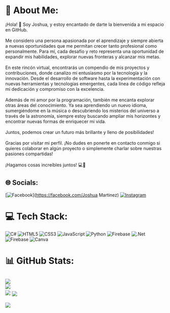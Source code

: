 # 💫 About Me:
¡Hola! 👋 Soy Joshua, y estoy encantado de darte la bienvenida a mi espacio en GitHub.<br><br>Me considero una persona apasionada por el aprendizaje y siempre abierta a nuevas oportunidades que me permitan crecer tanto profesional como personalmente. Para mí, cada desafío y reto representa una oportunidad de expandir mis habilidades, explorar nuevas fronteras y alcanzar mis metas.<br><br>En este rincón virtual, encontrarás un compendio de mis proyectos y contribuciones, donde canalizo mi entusiasmo por la tecnología y la innovación. Desde el desarrollo de software hasta la experimentación con nuevas herramientas y tecnologías emergentes, cada línea de código refleja mi dedicación y compromiso con la excelencia.<br><br>Además de mi amor por la programación, también me encanta explorar otras áreas del conocimiento. Ya sea aprendiendo un nuevo idioma, sumergiéndome en la música o descubriendo los misterios del universo a través de la astronomía, siempre estoy buscando ampliar mis horizontes y encontrar nuevas formas de enriquecer mi vida.<br></br>Juntos, podemos crear un futuro más brillante y lleno de posibilidades!<br><br>Gracias por visitar mi perfil. ¡No dudes en ponerte en contacto conmigo si quieres colaborar en algún proyecto o simplemente charlar sobre nuestras pasiones compartidas!<br><br>¡Hagamos cosas increíbles juntos! 💻🚀

## 🌐 Socials:
[![Facebook](https://img.shields.io/badge/Facebook-%231877F2.svg?logo=Facebook&logoColor=white)](https://facebook.com/Joshua Martinez) [![Instagram](https://img.shields.io/badge/Instagram-%23E4405F.svg?logo=Instagram&logoColor=white)](https://instagram.com/wsh_josh) 

# 💻 Tech Stack:
![C#](https://img.shields.io/badge/c%23-%23239120.svg?style=for-the-badge&logo=csharp&logoColor=white) ![HTML5](https://img.shields.io/badge/html5-%23E34F26.svg?style=for-the-badge&logo=html5&logoColor=white) ![CSS3](https://img.shields.io/badge/css3-%231572B6.svg?style=for-the-badge&logo=css3&logoColor=white) ![JavaScript](https://img.shields.io/badge/javascript-%23323330.svg?style=for-the-badge&logo=javascript&logoColor=%23F7DF1E) ![Python](https://img.shields.io/badge/python-3670A0?style=for-the-badge&logo=python&logoColor=ffdd54) ![Firebase](https://img.shields.io/badge/firebase-%23039BE5.svg?style=for-the-badge&logo=firebase) ![.Net](https://img.shields.io/badge/.NET-5C2D91?style=for-the-badge&logo=.net&logoColor=white) ![Firebase](https://img.shields.io/badge/Firebase-039BE5?style=for-the-badge&logo=Firebase&logoColor=white) ![Canva](https://img.shields.io/badge/Canva-%2300C4CC.svg?style=for-the-badge&logo=Canva&logoColor=white)
# 📊 GitHub Stats:
![](https://github-readme-stats.vercel.app/api?username=JoshuaMartine&theme=great-gatsby&hide_border=false&include_all_commits=false&count_private=false)<br/>
![](https://github-readme-streak-stats.herokuapp.com/?user=JoshuaMartine&theme=great-gatsby&hide_border=false)<br/>
![](https://github-readme-stats.vercel.app/api/top-langs/?username=JoshuaMartine&theme=great-gatsby&hide_border=false&include_all_commits=false&count_private=false&layout=compact)
<img align="center" src="https://github-readme-stats.vercel.app/api/wakatime?username=@JoshuaMartine&theme=transparent">
---
[![](https://visitcount.itsvg.in/api?id=JoshuaMartine&icon=0&color=0)](https://visitcount.itsvg.in)

<!-- Proudly created with GPRM ( https://gprm.itsvg.in ) -->
